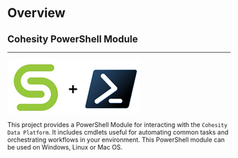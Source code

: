 # Overview

## Cohesity PowerShell Module
---
![](.gitbook/assets/cohesity_powershell.png)

This project provides a PowerShell Module for interacting with the `Cohesity Data Platform`. It includes cmdlets useful for automating common tasks and orchestrating workflows in your environment. This PowerShell module can be used on Windows, Linux or Mac OS.


